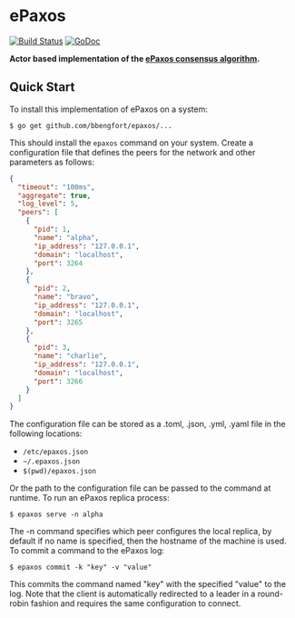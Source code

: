 # ePaxos

[![Build Status](https://travis-ci.com/bbengfort/epaxos.svg?branch=master)](https://travis-ci.com/bbengfort/epaxos)
[![GoDoc](https://godoc.org/github.com/bbengfort/epaxos?status.svg)](https://godoc.org/github.com/bbengfort/epaxos)


**Actor based implementation of the [ePaxos consensus algorithm](http://efficient.github.io/epaxos/).**

## Quick Start

To install this implementation of ePaxos on a system:

```
$ go get github.com/bbengfort/epaxos/...
```

This should install the `epaxos` command on your system. Create a configuration file that defines the peers for the network and other parameters as follows:

```json
{
  "timeout": "100ms",
  "aggregate": true,
  "log_level": 5,
  "peers": [
    {
      "pid": 1,
      "name": "alpha",
      "ip_address": "127.0.0.1",
      "domain": "localhost",
      "port": 3264
    },
    {
      "pid": 2,
      "name": "bravo",
      "ip_address": "127.0.0.1",
      "domain": "localhost",
      "port": 3265
    },
    {
      "pid": 3,
      "name": "charlie",
      "ip_address": "127.0.0.1",
      "domain": "localhost",
      "port": 3266
    }
  ]
}
```

The configuration file can be stored as a .toml, .json, .yml, .yaml file in the following locations:

- `/etc/epaxos.json`
- `~/.epaxos.json`
- `$(pwd)/epaxos.json`

Or the path to the configuration file can be passed to the command at runtime. To run an ePaxos replica process:

```
$ epaxos serve -n alpha
```

The -n command specifies which peer configures the local replica, by default if no name is specified, then the hostname of the machine is used. To commit a command to the ePaxos log:

```
$ epaxos commit -k "key" -v "value"
```

This commits the command named "key" with the specified "value" to the log. Note that the client is automatically redirected to a leader in a round-robin fashion and requires the same configuration to connect.

